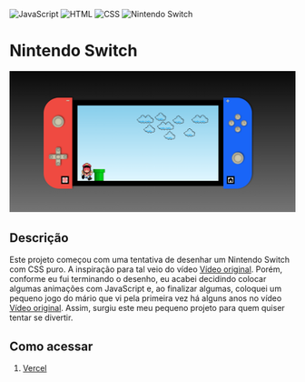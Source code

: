 ![JavaScript](https://img.shields.io/badge/JavaScript-F7DF1E?style=for-the-badge&logo=javascript&logoColor=black)
![HTML](https://img.shields.io/badge/HTML5-E34F26?style=for-the-badge&logo=html5&logoColor=white)
![CSS](https://img.shields.io/badge/CSS3-1572B6?style=for-the-badge&logo=css3&logoColor=white)
![Nintendo Switch](https://img.shields.io/badge/Nintendo_Switch-E60012?style=for-the-badge&logo=nintendo-switch&logoColor=white)

# Nintendo Switch
![Imagem do projeto](./img/switch.png)

## Descrição
Este projeto começou com uma tentativa de desenhar um Nintendo Switch com CSS puro.
A inspiração para tal veio do vídeo [Vídeo original](https://www.youtube.com/watch?v=6oRr-fvv5z4).
Porém, conforme eu fui terminando o desenho, eu acabei decidindo colocar algumas animações com JavaScript e, ao finalizar algumas,
coloquei um pequeno jogo do mário que vi pela primeira vez há alguns anos no vídeo [Vídeo original](https://www.youtube.com/watch?v=r9buAwVBDhA).
Assim, surgiu este meu pequeno projeto para quem quiser tentar se divertir.

## Como acessar
1. [Vercel](nintendo-switche-f01dygg7r-mathgpereira.vercel.app)
